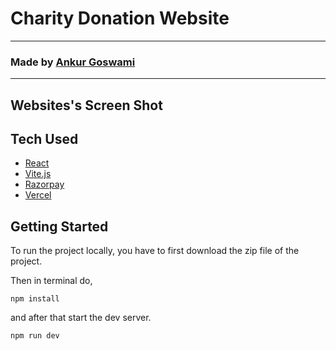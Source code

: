 # Charity Donation Website

---

### Made by [Ankur Goswami](https://www.linkedin.com/in/ankur-goswami-323767233/)

---

## Websites's Screen Shot

## Tech Used

- [React](https://reactjs.org/)
- [Vite.js](https://vitejs.dev/)
- [Razorpay](https://razorpay.com/)
- [Vercel](https://vercel.com/)

## Getting Started

To run the project locally, you have to first download the zip file of the project.

Then in terminal do,

```shell
npm install
```

and after that start the dev server.

```shell
npm run dev
```
